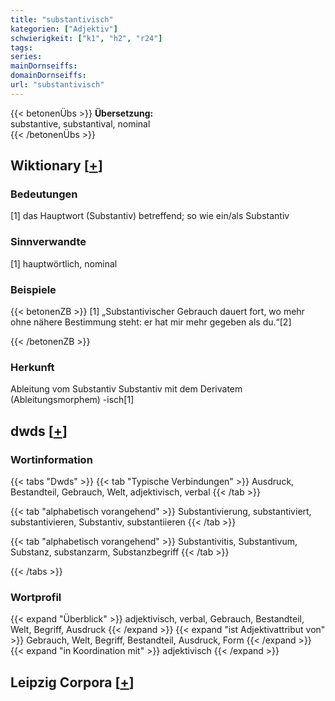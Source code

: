 ```yaml
---
title: "substantivisch"
kategorien: ["Adjektiv"]
schwierigkeit: ["k1", "h2", "r24"]
tags:
series:
mainDornseiffs:
domainDornseiffs:
url: "substantivisch"
---
```


{{< betonenÜbs >}}
**Übersetzung:**  
substantive, substantival, nominal  
{{< /betonenÜbs >}}

## Wiktionary [[+](https://de.wiktionary.org/wiki/substantivisch)]

### Bedeutungen
[1] das Hauptwort (Substantiv) betreffend; so wie ein/als Substantiv  

### Sinnverwandte
[1] hauptwörtlich, nominal  

### Beispiele
{{< betonenZB >}}
[1] „Substantivischer Gebrauch dauert fort, wo mehr ohne nähere Bestimmung steht: er hat mir mehr gegeben als du.“[2]  

{{< /betonenZB >}}
### Herkunft
Ableitung vom Substantiv Substantiv mit dem Derivatem (Ableitungsmorphem) -isch[1]  



## dwds [[+](https://www.dwds.de/wb/substantivisch)]

### Wortinformation
{{< tabs "Dwds" >}}
{{< tab "Typische Verbindungen" >}}
Ausdruck, Bestandteil, Gebrauch, Welt, adjektivisch, verbal
{{< /tab >}}

{{< tab "alphabetisch vorangehend" >}}
Substantivierung, substantiviert, substantivieren, Substantiv, substantiieren
{{< /tab >}}

{{< tab "alphabetisch vorangehend" >}}
Substantivitis, Substantivum, Substanz, substanzarm, Substanzbegriff
{{< /tab >}}

{{< /tabs >}}

### Wortprofil
{{< expand "Überblick" >}} adjektivisch, verbal, Gebrauch, Bestandteil, Welt, Begriff, Ausdruck {{< /expand >}}
{{< expand "ist Adjektivattribut von" >}} Gebrauch, Welt, Begriff, Bestandteil, Ausdruck, Form {{< /expand >}}
{{< expand "in Koordination mit" >}} adjektivisch {{< /expand >}}

## Leipzig Corpora [[+](https://corpora.uni-leipzig.de/en/res?word=substantivisch&corpusId=deu_newscrawl-public_2018)]

